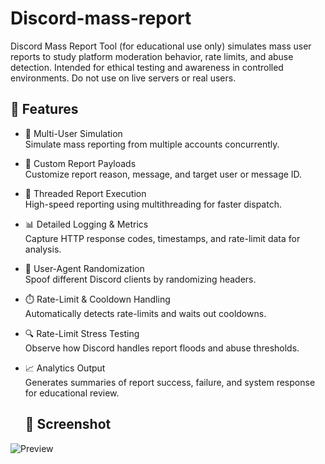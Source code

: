 # Discord-mass-report
Discord Mass Report Tool (for educational use only) simulates mass user reports to study platform moderation behavior, rate limits, and abuse detection. Intended for ethical testing and awareness in controlled environments. Do not use on live servers or real users. 

## 🌟 Features

- 👥 Multi-User Simulation  
  Simulate mass reporting from multiple accounts concurrently.

- 📝 Custom Report Payloads  
  Customize report reason, message, and target user or message ID.

- 🚀 Threaded Report Execution  
  High-speed reporting using multithreading for faster dispatch.

- 📊 Detailed Logging & Metrics  
  Capture HTTP response codes, timestamps, and rate-limit data for analysis.

- 🧩 User-Agent Randomization  
  Spoof different Discord clients by randomizing headers.


- ⏱️ Rate-Limit & Cooldown Handling  
  Automatically detects rate-limits and waits out cooldowns.

- 🔍 Rate-Limit Stress Testing  
  Observe how Discord handles report floods and abuse thresholds.

- 📈 Analytics Output  
  Generates summaries of report success, failure, and system response for educational review.


  ## 📸 Screenshot

![Preview](https://github.com/x3yr4/Discord-mass-report/blob/490e712e2866e89cddff4793d15622abb826c06a/Preview.jpg?raw=true)
